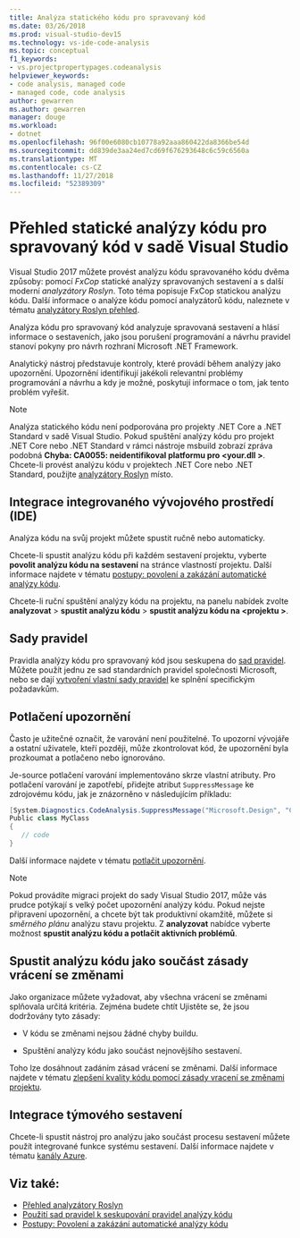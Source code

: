 ```yaml
---
title: Analýza statického kódu pro spravovaný kód
ms.date: 03/26/2018
ms.prod: visual-studio-dev15
ms.technology: vs-ide-code-analysis
ms.topic: conceptual
f1_keywords:
- vs.projectpropertypages.codeanalysis
helpviewer_keywords:
- code analysis, managed code
- managed code, code analysis
author: gewarren
ms.author: gewarren
manager: douge
ms.workload:
- dotnet
ms.openlocfilehash: 96f00e6080cb10778a92aaa860422da8366be54d
ms.sourcegitcommit: dd839de3aa24ed7cd69f676293648c6c59c6560a
ms.translationtype: MT
ms.contentlocale: cs-CZ
ms.lasthandoff: 11/27/2018
ms.locfileid: "52389309"
---
```

# <a name="overview-of-static-code-analysis-for-managed-code-in-visual-studio"></a>Přehled statické analýzy kódu pro spravovaný kód v sadě Visual Studio

Visual Studio 2017 můžete provést analýzu kódu spravovaného kódu dvěma způsoby: pomocí *FxCop* statické analýzy spravovaných sestavení a s další moderní *analyzátory Roslyn*. Toto téma popisuje FxCop statickou analýzu kódu. Další informace o analýze kódu pomocí analyzátorů kódu, naleznete v tématu [analyzátory Roslyn přehled](../code-quality/roslyn-analyzers-overview.md).

Analýza kódu pro spravovaný kód analyzuje spravovaná sestavení a hlásí informace o sestaveních, jako jsou porušení programování a návrhu pravidel stanoví pokyny pro návrh rozhraní Microsoft .NET Framework.

Analytický nástroj představuje kontroly, které provádí během analýzy jako upozornění. Upozornění identifikují jakékoli relevantní problémy programování a návrhu a kdy je možné, poskytují informace o tom, jak tento problém vyřešit.

> [!NOTE]
> Analýza statického kódu není podporována pro projekty .NET Core a .NET Standard v sadě Visual Studio. Pokud spuštění analýzy kódu pro projekt .NET Core nebo .NET Standard v rámci nástroje msbuild zobrazí zpráva podobná **Chyba: CA0055: neidentifikoval platformu pro \<your.dll >**. Chcete-li provést analýzu kódu v projektech .NET Core nebo .NET Standard, použijte [analyzátory Roslyn](../code-quality/roslyn-analyzers-overview.md) místo.

## <a name="ide-integrated-development-environment-integration"></a>Integrace integrovaného vývojového prostředí (IDE)

Analýza kódu na svůj projekt můžete spustit ručně nebo automaticky.

Chcete-li spustit analýzu kódu při každém sestavení projektu, vyberte **povolit analýzu kódu na sestavení** na stránce vlastností projektu. Další informace najdete v tématu [postupy: povolení a zakázání automatické analýzy kódu](../code-quality/how-to-enable-and-disable-automatic-code-analysis-for-managed-code.md).

Chcete-li ruční spuštění analýzy kódu na projektu, na panelu nabídek zvolte **analyzovat** > **spustit analýzu kódu** > **spustit analýzu kódu na \<projektu >**.

## <a name="rule-sets"></a>Sady pravidel

Pravidla analýzy kódu pro spravovaný kód jsou seskupena do [sad pravidel](../code-quality/using-rule-sets-to-group-code-analysis-rules.md). Můžete použít jednu ze sad standardních pravidel společnosti Microsoft, nebo se dají [vytvoření vlastní sady pravidel](../code-quality/how-to-create-a-custom-rule-set.md) ke splnění specifickým požadavkům.

## <a name="suppress-warnings"></a>Potlačení upozornění

Často je užitečné označit, že varování není použitelné. To upozorní vývojáře a ostatní uživatele, kteří později, může zkontrolovat kód, že upozornění byla prozkoumat a potlačeno nebo ignorováno.

Je-source potlačení varování implementováno skrze vlastní atributy. Pro potlačení varování je zapotřebí, přidejte atribut `SuppressMessage` ke zdrojovému kódu, jak je znázorněno v následujícím příkladu:

```csharp
[System.Diagnostics.CodeAnalysis.SuppressMessage("Microsoft.Design", "CA1039:ListsAreStrongTyped")]
Public class MyClass
{
   // code
}
```

Další informace najdete v tématu [potlačit upozornění](../code-quality/in-source-suppression-overview.md).

> [!NOTE]
> Pokud provádíte migraci projekt do sady Visual Studio 2017, může vás prudce potýkají s velký počet upozornění analýzy kódu. Pokud nejste připravení upozornění, a chcete být tak produktivní okamžitě, můžete si *směrného plánu* analýzu stavu projektu. Z **analyzovat** nabídce vyberte možnost **spustit analýzu kódu a potlačit aktivních problémů**.

## <a name="run-code-analysis-as-part-of-check-in-policy"></a>Spustit analýzu kódu jako součást zásady vrácení se změnami

Jako organizace můžete vyžadovat, aby všechna vrácení se změnami splňovala určitá kritéria. Zejména budete chtít Ujistěte se, že jsou dodržovány tyto zásady:

- V kódu se změnami nejsou žádné chyby buildu.

- Spuštění analýzy kódu jako součást nejnovějšího sestavení.

Toho lze dosáhnout zadáním zásad vrácení se změnami. Další informace najdete v tématu [zlepšení kvality kódu pomocí zásady vracení se změnami projektu](../code-quality/enhancing-code-quality-with-team-project-check-in-policies.md).

## <a name="team-build-integration"></a>Integrace týmového sestavení

Chcete-li spustit nástroj pro analýzu jako součást procesu sestavení můžete použít integrované funkce systému sestavení. Další informace najdete v tématu [kanály Azure](/azure/devops/pipelines/index?view=vsts).

## <a name="see-also"></a>Viz také:

- [Přehled analyzátory Roslyn](../code-quality/roslyn-analyzers-overview.md)
- [Použití sad pravidel k seskupování pravidel analýzy kódu](../code-quality/using-rule-sets-to-group-code-analysis-rules.md)
- [Postupy: Povolení a zakázání automatické analýzy kódu](../code-quality/how-to-enable-and-disable-automatic-code-analysis-for-managed-code.md)
